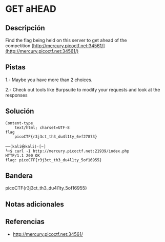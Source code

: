 # GET aHEAD

## Descripción
Find the flag being held on this server to get ahead of the competition [http://mercury.picoctf.net:34561/](http://mercury.picoctf.net:34561/)


## Pistas

1.- Maybe you have more than 2 choices.

2.- Check out tools like Burpsuite to modify your requests and look at the responses

## Solución

```
Content-type
	text/html; charset=UTF-8
flag
	picoCTF{r3j3ct_th3_du4l1ty_6ef27873}

──(kali㉿kali)-[~]
└─$ curl -I http://mercury.picoctf.net:21939/index.php
HTTP/1.1 200 OK
flag: picoCTF{r3j3ct_th3_du4l1ty_5of16955}
```

## Bandera

picoCTF{r3j3ct_th3_du4l1ty_5of16955}

## Notas adicionales



## Referencias
- http://mercury.picoctf.net:34561/ 